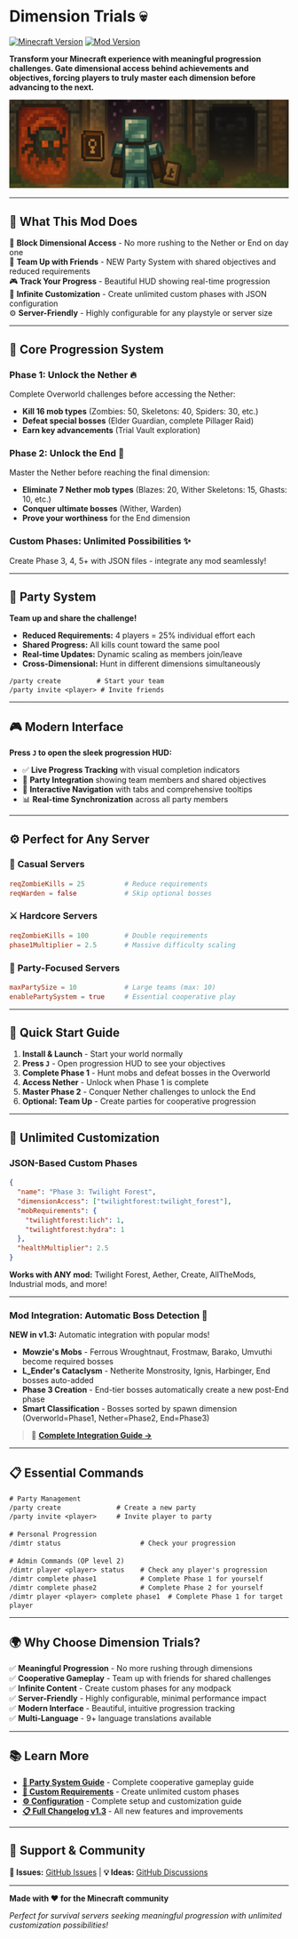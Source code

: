 # Dimension Trials 💀

[![Minecraft Version](https://img.shields.io/badge/Minecraft-1.21.1-green.svg)](https://www.minecraft.net/)
[![Mod Version](https://img.shields.io/badge/Version-1.3-blue.svg)]()

**Transform your Minecraft experience with meaningful progression challenges. Gate dimensional access behind achievements and objectives, forcing players to truly master each dimension before advancing to the next.**

![HUD Preview](https://github.com/II-mirai-II/Dimension-Trials/blob/main/img_1.png?raw=true)

---

## 🎯 **What This Mod Does**

🚪 **Block Dimensional Access** - No more rushing to the Nether or End on day one  
👥 **Team Up with Friends** - NEW Party System with shared objectives and reduced requirements  
🎮 **Track Your Progress** - Beautiful HUD showing real-time progression  
🎨 **Infinite Customization** - Create unlimited custom phases with JSON configuration  
⚙️ **Server-Friendly** - Highly configurable for any playstyle or server size  

---

## 🌟 **Core Progression System**

### **Phase 1: Unlock the Nether** 🔥
Complete Overworld challenges before accessing the Nether:
- **Kill 16 mob types** (Zombies: 50, Skeletons: 40, Spiders: 30, etc.)
- **Defeat special bosses** (Elder Guardian, complete Pillager Raid)
- **Earn key advancements** (Trial Vault exploration)

### **Phase 2: Unlock the End** 🌌
Master the Nether before reaching the final dimension:
- **Eliminate 7 Nether mob types** (Blazes: 20, Wither Skeletons: 15, Ghasts: 10, etc.)
- **Conquer ultimate bosses** (Wither, Warden)
- **Prove your worthiness** for the End dimension

### **Custom Phases: Unlimited Possibilities** ✨
Create Phase 3, 4, 5+ with JSON files - integrate any mod seamlessly!

---

## 👥 **Party System** 

**Team up and share the challenge!**
- **Reduced Requirements:** 4 players = 25% individual effort each
- **Shared Progress:** All kills count toward the same pool
- **Real-time Updates:** Dynamic scaling as members join/leave
- **Cross-Dimensional:** Hunt in different dimensions simultaneously

```
/party create         # Start your team
/party invite <player> # Invite friends
```

---

## 🎮 **Modern Interface**

**Press `J` to open the sleek progression HUD:**
- ✅ **Live Progress Tracking** with visual completion indicators
- 👥 **Party Integration** showing team members and shared objectives  
- 🎯 **Interactive Navigation** with tabs and comprehensive tooltips
- 📊 **Real-time Synchronization** across all party members

---

## ⚙️ **Perfect for Any Server**

### 🏰 **Casual Servers**
```toml
reqZombieKills = 25          # Reduce requirements
reqWarden = false            # Skip optional bosses
```

### ⚔️ **Hardcore Servers**
```toml
reqZombieKills = 100         # Double requirements  
phase1Multiplier = 2.5       # Massive difficulty scaling
```

### 👥 **Party-Focused Servers**
```toml
maxPartySize = 10            # Large teams (max: 10)
enablePartySystem = true     # Essential cooperative play
```

---

## 🚀 **Quick Start Guide**

1. **Install & Launch** - Start your world normally
2. **Press `J`** - Open progression HUD to see your objectives
3. **Complete Phase 1** - Hunt mobs and defeat bosses in the Overworld
4. **Access Nether** - Unlock when Phase 1 is complete
5. **Master Phase 2** - Conquer Nether challenges to unlock the End
6. **Optional: Team Up** - Create parties for cooperative progression

---

## 🎨 **Unlimited Customization**

### **JSON-Based Custom Phases**
```json
{
  "name": "Phase 3: Twilight Forest",
  "dimensionAccess": ["twilightforest:twilight_forest"],
  "mobRequirements": {
    "twilightforest:lich": 1,
    "twilightforest:hydra": 1
  },
  "healthMultiplier": 2.5
}
```

**Works with ANY mod:** Twilight Forest, Aether, Create, AllTheMods, Industrial mods, and more!

---

### **Mod Integration: Automatic Boss Detection** 🤖
**NEW in v1.3:** Automatic integration with popular mods!
- **Mowzie's Mobs** - Ferrous Wroughtnaut, Frostmaw, Barako, Umvuthi become required bosses
- **L_Ender's Cataclysm** - Netherite Monstrosity, Ignis, Harbinger, End bosses auto-added
- **Phase 3 Creation** - End-tier bosses automatically create a new post-End phase
- **Smart Classification** - Bosses sorted by spawn dimension (Overworld=Phase1, Nether=Phase2, End=Phase3)

> 📖 **[Complete Integration Guide →](EXTERNAL_MOD_INTEGRATION.md)**

---

## 📋 **Essential Commands**

```
# Party Management
/party create              # Create a new party
/party invite <player>     # Invite player to party

# Personal Progression  
/dimtr status                    # Check your progression

# Admin Commands (OP level 2)
/dimtr player <player> status    # Check any player's progression
/dimtr complete phase1           # Complete Phase 1 for yourself
/dimtr complete phase2           # Complete Phase 2 for yourself
/dimtr player <player> complete phase1  # Complete Phase 1 for target player
```

---

## 🌍 **Why Choose Dimension Trials?**

✅ **Meaningful Progression** - No more rushing through dimensions  
✅ **Cooperative Gameplay** - Team up with friends for shared challenges  
✅ **Infinite Content** - Create custom phases for any modpack  
✅ **Server-Friendly** - Highly configurable, minimal performance impact  
✅ **Modern Interface** - Beautiful, intuitive progression tracking  
✅ **Multi-Language** - 9+ language translations available  

---

## 📚 **Learn More**

- **[👥 Party System Guide](PARTY_SYSTEM.md)** - Complete cooperative gameplay guide
- **[🎨 Custom Requirements](CUSTOM_REQUIREMENTS.md)** - Create unlimited custom phases
- **[⚙️ Configuration](CONFIGURATION.md)** - Complete setup and customization guide
- **[📋 Full Changelog v1.3](Changelog%20v1.3.md)** - All new features and improvements

---

## 🤝 **Support & Community**

**🐛 Issues:** [GitHub Issues](https://github.com/II-mirai-II/Dimension-Trials/issues) | **💡 Ideas:** [GitHub Discussions](https://github.com/II-mirai-II/Dimension-Trials/discussions)

---

**Made with ❤️ for the Minecraft community**

*Perfect for survival servers seeking meaningful progression with unlimited customization possibilities!*
